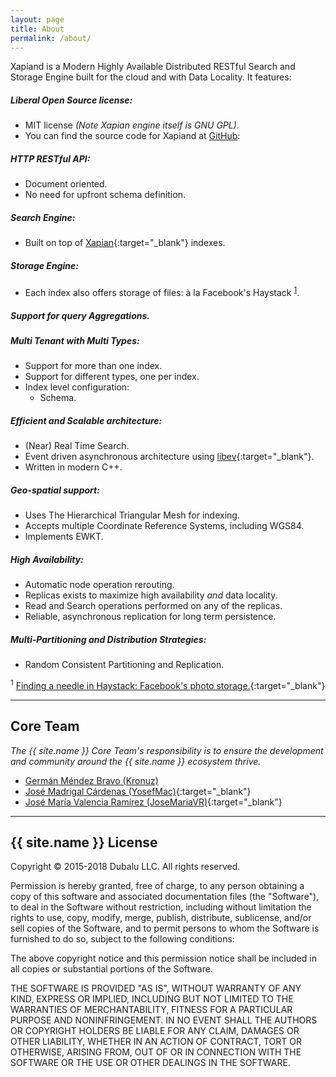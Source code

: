 ```yaml
---
layout: page
title: About
permalink: /about/
---
```


[Xapian]: https://xapian.org
[GitHub]: https://github.com/Kronuz/Xapiand

Xapiand is a Modern Highly Available Distributed RESTful Search and Storage Engine
built for the cloud and with Data Locality. It features:

##### Liberal Open Source license:
  * MIT license *(Note Xapian engine itself is GNU GPL)*.
  * You can find the source code for Xapiand at [GitHub]:

##### HTTP RESTful API:
  * Document oriented.
  * No need for upfront schema definition.

##### Search Engine:
  * Built on top of [Xapian]{:target="_blank"} indexes.

##### Storage Engine:
  * Each index also offers storage of files: à la Facebook's Haystack <sup>[1](#footnote-1)</sup>.

##### Support for query Aggregations.

##### Multi Tenant with Multi Types:
  * Support for more than one index.
  * Support for different types, one per index.
  * Index level configuration:
    * Schema.

##### Efficient and Scalable architecture:
  * (Near) Real Time Search.
  * Event driven asynchronous architecture using [libev](http://software.schmorp.de/pkg/libev.html){:target="_blank"}.
  * Written in modern C++.

##### Geo-spatial support:
  * Uses The Hierarchical Triangular Mesh for indexing.
  * Accepts multiple Coordinate Reference Systems, including WGS84.
  * Implements EWKT.

##### High Availability:
  * Automatic node operation rerouting.
  * Replicas exists to maximize high availability *and* data locality.
  * Read and Search operations performed on any of the replicas.
  * Reliable, asynchronous replication for long term persistence.

##### Multi-Partitioning and Distribution Strategies:
  * Random Consistent Partitioning and Replication.

<sup><a id="footnote-1">1</a></sup> [Finding a needle in Haystack: Facebook's photo storage.](https://www.usenix.org/legacy/event/osdi10/tech/full_papers/Beaver.pdf){:target="_blank"}

---

## Core Team

*The {{ site.name }} Core Team's responsibility is to ensure the development and
community around the {{ site.name }} ecosystem thrive.*

* [Germán Méndez Bravo (Kronuz)](https://kronuz.io)
* [José Madrigal Cárdenas (YosefMac)](https://github.com/YosefMac){:target="_blank"}
* [José María Valencia Ramírez (JoseMariaVR)](https://github.com/JoseMariaVR){:target="_blank"}

---

## {{ site.name }} License

Copyright &copy; 2015-2018 Dubalu LLC. All rights reserved.

Permission is hereby granted, free of charge, to any person obtaining a copy
of this software and associated documentation files (the "Software"), to
deal in the Software without restriction, including without limitation the
rights to use, copy, modify, merge, publish, distribute, sublicense, and/or
sell copies of the Software, and to permit persons to whom the Software is
furnished to do so, subject to the following conditions:

The above copyright notice and this permission notice shall be included in
all copies or substantial portions of the Software.

THE SOFTWARE IS PROVIDED "AS IS", WITHOUT WARRANTY OF ANY KIND, EXPRESS OR
IMPLIED, INCLUDING BUT NOT LIMITED TO THE WARRANTIES OF MERCHANTABILITY,
FITNESS FOR A PARTICULAR PURPOSE AND NONINFRINGEMENT. IN NO EVENT SHALL THE
AUTHORS OR COPYRIGHT HOLDERS BE LIABLE FOR ANY CLAIM, DAMAGES OR OTHER
LIABILITY, WHETHER IN AN ACTION OF CONTRACT, TORT OR OTHERWISE, ARISING
FROM, OUT OF OR IN CONNECTION WITH THE SOFTWARE OR THE USE OR OTHER DEALINGS
IN THE SOFTWARE.
